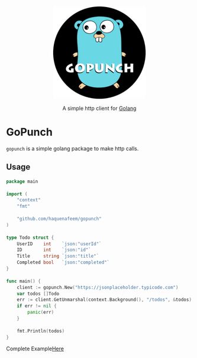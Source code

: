 <p align="center">
  <a href="https://github.com/haquenafeem/gopunch">
    <img alt="gopunch" src="https://github.com/haquenafeem/gopunch/blob/main/assets/banner.png" width="250">
  </a>
</p>

<p align="center">
  A simple http client for <a href="https://golang.org/">Golang</a>
</p>

# GoPunch
`gopunch` is a simple golang package to make http calls.

## Usage
```go
package main

import (
	"context"
	"fmt"

	"github.com/haquenafeem/gopunch"
)

type Todo struct {
	UserID    int    `json:"userId"`
	ID        int    `json:"id"`
	Title     string `json:"title"`
	Completed bool   `json:"completed"`
}

func main() {
	client := gopunch.New("https://jsonplaceholder.typicode.com")
	var todos []Todo
	err := client.GetUnmarshal(context.Background(), "/todos", &todos)
	if err != nil {
		panic(err)
	}

	fmt.Println(todos)
}

```
<p>
  Complete Example<a href="https://github.com/haquenafeem/gopunch/tree/main/example">Here</a>
</p>